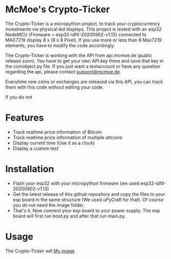 # McMoe's Crypto-Ticker

The Crypto-Ticker is a micropython project, to track your cryptocurrency investments via physical led displays.
This project is tested with an esp32 NodeMCU (Firmware = esp32-idf4-20200902-v1.13) connected to MAX7219 display 8 x (8 x 8 Pixel). If you use more or less than 8 Max7219 elements, you have to modify the code accordingly.

The Crypto-Ticker is working with the API from api.mcmoe.de (public release soon). You have to get your own API key there and save that key in the coinobject.py file. If you just want a testaccount or have any question regarding the api, please contact support@mcmoe.de.

Everytime new coins or exchanges are released via this API, you can track them with this code without editing your code.

If you do not 

# Features

- Track realtime price information of Bitcoin
- Track realtime price information of multiple altcoins
- Display current time (Use it as a clock)
- Display a custom text


# Installation

- Flash your esp32 with your micropython firmware (we used esp32-idf4-20200902-v1.13)
- Get the latest release of this github repository and copy the files to your esp board in the same structure (We used uPyCraft for that). Of course you do not need the image folder.
- That's it. Now connect your esp board to your power supply. The esp board will first run boot.py and after that run main.py.


# Usage

The Crypto-Ticker will 
[My image](https://github.com/McMoes/Crypto-Ticker/tree/main/images/20210330_000034.jpg)
